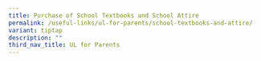 ```yaml
---
title: Purchase of School Textbooks and School Attire
permalink: /useful-links/ul-for-parents/school-textbooks-and-attire/
variant: tiptap
description: ""
third_nav_title: UL for Parents
---
```


